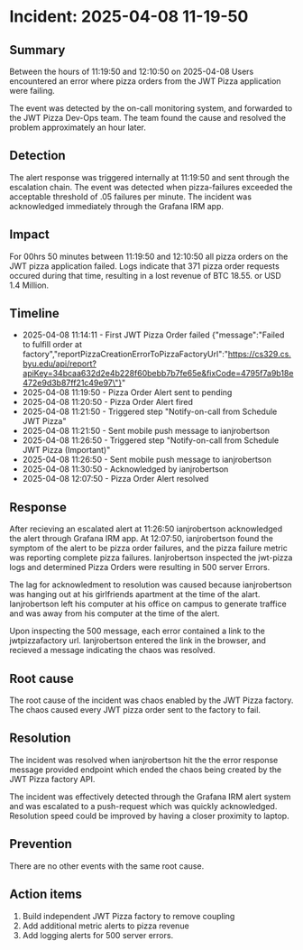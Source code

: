 # Incident: 2025-04-08 11-19-50

## Summary

Between the hours of 11:19:50 and 12:10:50 on 2025-04-08 Users encountered an error where pizza orders from the JWT Pizza application were failing. 

The event was detected by the on-call monitoring system, and forwarded to the JWT Pizza Dev-Ops team. The team found the cause and resolved the problem approximately an hour later. 

## Detection

The alert response was triggered internally at 11:19:50 and sent through the escalation chain. The event was detected when pizza-failures exceeded the acceptable threshold of .05 failures per minute. The incident was acknowledged immediately through the Grafana IRM app. 

## Impact

For 00hrs 50 minutes between 11:19:50 and 12:10:50 all pizza orders on the JWT pizza application failed. Logs indicate that 371 pizza order requests occured during that time, resulting in a lost revenue of BTC 18.55. or USD 1.4 Million. 

## Timeline

- 2025-04-08 11:14:11 - First JWT Pizza Order failed {\"message\":\"Failed to fulfill order at factory\",\"reportPizzaCreationErrorToPizzaFactoryUrl\":\"https://cs329.cs.byu.edu/api/report?apiKey=34bcaa632d2e4b228f60bebb7b7fe65e&fixCode=4795f7a9b18e472e9d3b87ff21c49e97\"}"
- 2025-04-08 11:19:50 - Pizza Order Alert sent to pending
- 2025-04-08 11:20:50 - Pizza Order Alert fired
- 2025-04-08 11:21:50 - Triggered step "Notify-on-call from Schedule JWT Pizza"
- 2025-04-08 11:21:50 - Sent mobile push message to ianjrobertson
- 2025-04-08 11:26:50 - Triggered step "Notify-on-call from Schedule JWT Pizza (Important)"
- 2025-04-08 11:26:50 - Sent mobile push message to ianjrobertson
- 2025-04-08 11:30:50 - Acknowledged by ianjrobertson
- 2025-04-08 12:07:50 - Pizza Order Alert resolved

## Response

After recieving an escalated alert at 11:26:50 ianjrobertson acknowledged the alert through Grafana IRM app. At 12:07:50, ianjrobertson found the symptom of the alert to be pizza order failures, and the pizza failure metric was reporting complete pizza failures. Ianjrobertson inspected the jwt-pizza logs and determined Pizza Orders were resulting in 500 server Errors. 

The lag for acknowledment to resolution was caused because ianjrobertson was hanging out at his girlfriends apartment at the time of the alart. Ianjrobertson left his computer at his office on campus to generate traffice and was away from his computer at the time of the alert. 

Upon inspecting the 500 message, each error contained a link to the jwtpizzafactory url. Ianjrobertson entered the link in the browser, and recieved a message indicating the chaos was resolved. 

## Root cause

The root cause of the incident was chaos enabled by the JWT Pizza factory. The chaos caused every JWT pizza order sent to the factory to fail. 

## Resolution

The incident was resolved when ianjrobertson hit the the error response message provided endpoint which ended the chaos being created by the JWT Pizza factory API. 

The incident was effectively detected through the Grafana IRM alert system and was escalated to a push-request which was quickly acknowledged. Resolution speed could be improved by having a closer proximity to laptop. 

## Prevention

There are no other events with the same root cause. 

## Action items

1. Build independent JWT Pizza factory to remove coupling
2. Add additional metric alerts to pizza revenue
3. Add logging alerts for 500 server errors. 
